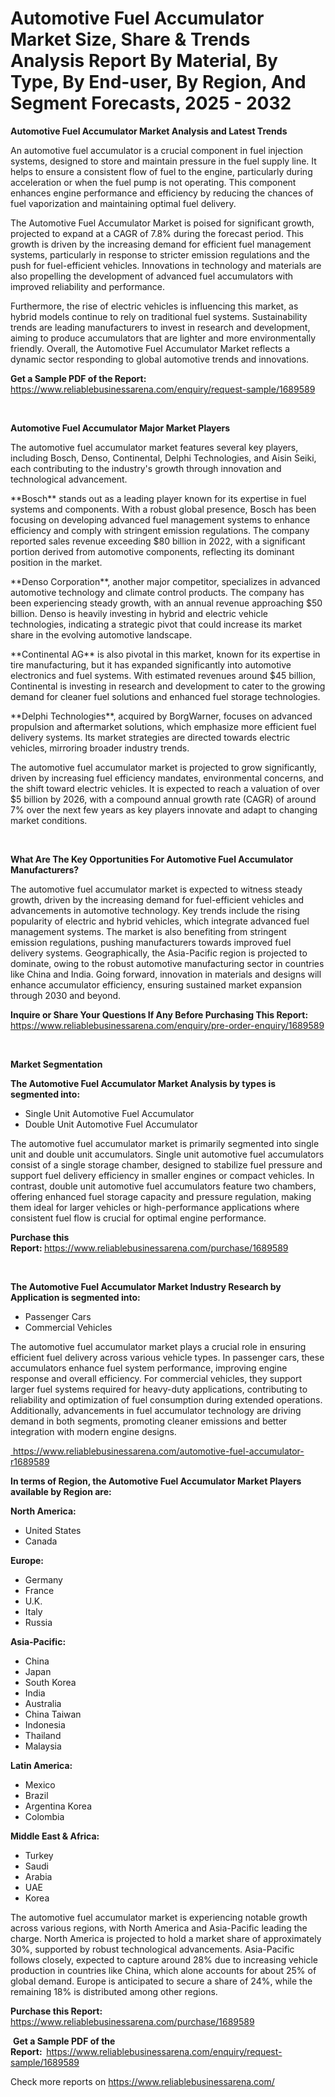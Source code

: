 <p><h1>Automotive Fuel Accumulator Market Size, Share & Trends Analysis Report By Material, By Type, By End-user, By Region, And Segment Forecasts, 2025 - 2032</h1></p><p><strong>Automotive Fuel Accumulator Market Analysis and Latest Trends</strong></p>
<p><p>An automotive fuel accumulator is a crucial component in fuel injection systems, designed to store and maintain pressure in the fuel supply line. It helps to ensure a consistent flow of fuel to the engine, particularly during acceleration or when the fuel pump is not operating. This component enhances engine performance and efficiency by reducing the chances of fuel vaporization and maintaining optimal fuel delivery.</p><p>The Automotive Fuel Accumulator Market is poised for significant growth, projected to expand at a CAGR of 7.8% during the forecast period. This growth is driven by the increasing demand for efficient fuel management systems, particularly in response to stricter emission regulations and the push for fuel-efficient vehicles. Innovations in technology and materials are also propelling the development of advanced fuel accumulators with improved reliability and performance. </p><p>Furthermore, the rise of electric vehicles is influencing this market, as hybrid models continue to rely on traditional fuel systems. Sustainability trends are leading manufacturers to invest in research and development, aiming to produce accumulators that are lighter and more environmentally friendly. Overall, the Automotive Fuel Accumulator Market reflects a dynamic sector responding to global automotive trends and innovations.</p></p>
<p><strong>Get a Sample PDF of the Report:&nbsp;</strong> <a href="https://www.reliablebusinessarena.com/enquiry/request-sample/1689589?utm_campaign=3286&utm_medium=2&utm_source=Github&utm_content=ia&utm_term=26032025&utm_id=automotive-fuel-accumulator">https://www.reliablebusinessarena.com/enquiry/request-sample/1689589</a></p>
<p>&nbsp;</p>
<p><strong>Automotive Fuel Accumulator Major Market Players</strong></p>
<p><p>The automotive fuel accumulator market features several key players, including Bosch, Denso, Continental, Delphi Technologies, and Aisin Seiki, each contributing to the industry's growth through innovation and technological advancement.</p><p>**Bosch** stands out as a leading player known for its expertise in fuel systems and components. With a robust global presence, Bosch has been focusing on developing advanced fuel management systems to enhance efficiency and comply with stringent emission regulations. The company reported sales revenue exceeding $80 billion in 2022, with a significant portion derived from automotive components, reflecting its dominant position in the market.</p><p>**Denso Corporation**, another major competitor, specializes in advanced automotive technology and climate control products. The company has been experiencing steady growth, with an annual revenue approaching $50 billion. Denso is heavily investing in hybrid and electric vehicle technologies, indicating a strategic pivot that could increase its market share in the evolving automotive landscape.</p><p>**Continental AG** is also pivotal in this market, known for its expertise in tire manufacturing, but it has expanded significantly into automotive electronics and fuel systems. With estimated revenues around $45 billion, Continental is investing in research and development to cater to the growing demand for cleaner fuel solutions and enhanced fuel storage technologies.</p><p>**Delphi Technologies**, acquired by BorgWarner, focuses on advanced propulsion and aftermarket solutions, which emphasize more efficient fuel delivery systems. Its market strategies are directed towards electric vehicles, mirroring broader industry trends.</p><p>The automotive fuel accumulator market is projected to grow significantly, driven by increasing fuel efficiency mandates, environmental concerns, and the shift toward electric vehicles. It is expected to reach a valuation of over $5 billion by 2026, with a compound annual growth rate (CAGR) of around 7% over the next few years as key players innovate and adapt to changing market conditions.</p></p>
<p>&nbsp;</p>
<p><strong>What Are The Key Opportunities For Automotive Fuel Accumulator Manufacturers?</strong></p>
<p><p>The automotive fuel accumulator market is expected to witness steady growth, driven by the increasing demand for fuel-efficient vehicles and advancements in automotive technology. Key trends include the rising popularity of electric and hybrid vehicles, which integrate advanced fuel management systems. The market is also benefiting from stringent emission regulations, pushing manufacturers towards improved fuel delivery systems. Geographically, the Asia-Pacific region is projected to dominate, owing to the robust automotive manufacturing sector in countries like China and India. Going forward, innovation in materials and designs will enhance accumulator efficiency, ensuring sustained market expansion through 2030 and beyond.</p></p>
<p><strong>Inquire or Share Your Questions If Any Before Purchasing This Report:</strong> <a href="https://www.reliablebusinessarena.com/enquiry/pre-order-enquiry/1689589?utm_campaign=3286&utm_medium=2&utm_source=Github&utm_content=ia&utm_term=26032025&utm_id=automotive-fuel-accumulator">https://www.reliablebusinessarena.com/enquiry/pre-order-enquiry/1689589</a></p>
<p>&nbsp;</p>
<p><strong>Market Segmentation</strong></p>
<p><strong>The Automotive Fuel Accumulator Market Analysis by types is segmented into:</strong></p>
<p><ul><li>Single Unit Automotive Fuel Accumulator</li><li>Double Unit Automotive Fuel Accumulator</li></ul></p>
<p><p>The automotive fuel accumulator market is primarily segmented into single unit and double unit accumulators. Single unit automotive fuel accumulators consist of a single storage chamber, designed to stabilize fuel pressure and support fuel delivery efficiency in smaller engines or compact vehicles. In contrast, double unit automotive fuel accumulators feature two chambers, offering enhanced fuel storage capacity and pressure regulation, making them ideal for larger vehicles or high-performance applications where consistent fuel flow is crucial for optimal engine performance.</p></p>
<p><strong>Purchase this Report:&nbsp;</strong><a href="https://www.reliablebusinessarena.com/purchase/1689589?utm_campaign=3286&utm_medium=2&utm_source=Github&utm_content=ia&utm_term=26032025&utm_id=automotive-fuel-accumulator">https://www.reliablebusinessarena.com/purchase/1689589</a></p>
<p>&nbsp;</p>
<p><strong>The Automotive Fuel Accumulator Market Industry Research by Application is segmented into:</strong></p>
<p><ul><li>Passenger Cars</li><li>Commercial Vehicles</li></ul></p>
<p><p>The automotive fuel accumulator market plays a crucial role in ensuring efficient fuel delivery across various vehicle types. In passenger cars, these accumulators enhance fuel system performance, improving engine response and overall efficiency. For commercial vehicles, they support larger fuel systems required for heavy-duty applications, contributing to reliability and optimization of fuel consumption during extended operations. Additionally, advancements in fuel accumulator technology are driving demand in both segments, promoting cleaner emissions and better integration with modern engine designs.</p></p>
<p><a href="https://www.reliablebusinessarena.com/automotive-fuel-accumulator-r1689589?utm_campaign=3286&utm_medium=2&utm_source=Github&utm_content=ia&utm_term=26032025&utm_id=automotive-fuel-accumulator">&nbsp;https://www.reliablebusinessarena.com/automotive-fuel-accumulator-r1689589</a></p>
<p><strong>In terms of Region, the Automotive Fuel Accumulator Market Players available by Region are:</strong></p>
<p>
    <p> <strong> North America: </strong>
        <ul>
            <li>United States</li>
            <li>Canada</li>
        </ul>
        </p> 
    <p> <strong> Europe: </strong>
        <ul>
            <li>Germany</li>
            <li>France</li>
            <li>U.K.</li>
            <li>Italy</li>
            <li>Russia</li>
        </ul>
        </p> 
    <p> <strong> Asia-Pacific: </strong>
        <ul>
            <li>China</li>
            <li>Japan</li>
            <li>South Korea</li>
            <li>India</li>
            <li>Australia</li>
            <li>China Taiwan</li>
            <li>Indonesia</li>
            <li>Thailand</li>
            <li>Malaysia</li>
        </ul>
        </p> 
    <p> <strong> Latin America: </strong>
        <ul>
            <li>Mexico</li>
            <li>Brazil</li>
            <li>Argentina Korea</li>
            <li>Colombia</li>
        </ul>
        </p> 
    <p> <strong> Middle East & Africa: </strong>
        <ul>
            <li>Turkey</li>
            <li>Saudi</li>
            <li>Arabia</li>
            <li>UAE</li>
            <li>Korea</li>
        </ul>
    </p>
    </p>
<p><p>The automotive fuel accumulator market is experiencing notable growth across various regions, with North America and Asia-Pacific leading the charge. North America is projected to hold a market share of approximately 30%, supported by robust technological advancements. Asia-Pacific follows closely, expected to capture around 28% due to increasing vehicle production in countries like China, which alone accounts for about 25% of global demand. Europe is anticipated to secure a share of 24%, while the remaining 18% is distributed among other regions.</p></p>
<p><strong>Purchase this Report: </strong><a href="https://www.reliablebusinessarena.com/purchase/1689589?utm_campaign=3286&utm_medium=2&utm_source=Github&utm_content=ia&utm_term=26032025&utm_id=automotive-fuel-accumulator">https://www.reliablebusinessarena.com/purchase/1689589</a></p>
<p>&nbsp;<strong>Get a Sample PDF of the Report:&nbsp;&nbsp;</strong><a href="https://www.reliablebusinessarena.com/enquiry/request-sample/1689589?utm_campaign=3286&utm_medium=2&utm_source=Github&utm_content=ia&utm_term=26032025&utm_id=automotive-fuel-accumulator">https://www.reliablebusinessarena.com/enquiry/request-sample/1689589</a></p>
<p><strong></strong></p>
<p>Check more reports on <a href="https://www.reliablebusinessarena.com/?utm_campaign=3286&utm_medium=2&utm_source=Github&utm_content=ia&utm_term=26032025&utm_id=automotive-fuel-accumulator">https://www.reliablebusinessarena.com/</a></p>